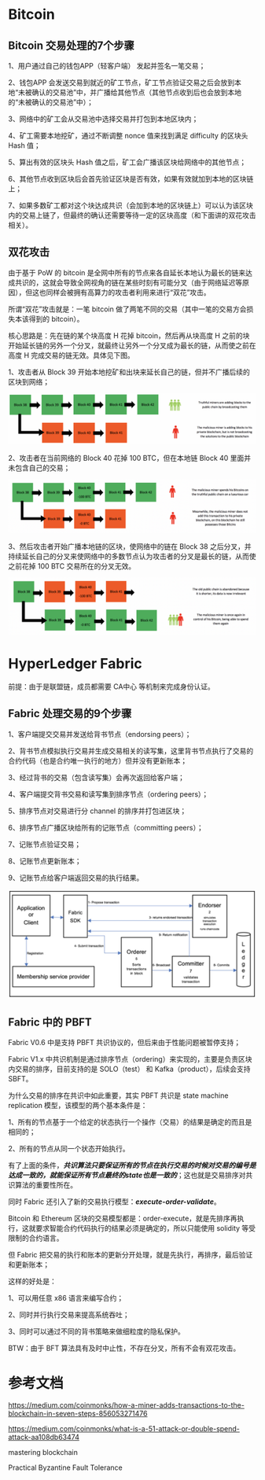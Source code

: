 # Bitcoin

## Bitcoin 交易处理的7个步骤

1、用户通过自己的钱包APP（轻客户端） 发起并签名一笔交易；

2、钱包APP 会发送交易到就近的矿工节点，矿工节点验证交易之后会放到本地“未被确认的交易池”中，并广播给其他节点（其他节点收到后也会放到本地的“未被确认的交易池”中）；

3、网络中的矿工会从交易池中选择交易并打包到本地区块内；

4、矿工需要本地挖矿，通过不断调整 nonce 值来找到满足 difficulty 的区块头 Hash 值；

5、算出有效的区块头 Hash 值之后，矿工会广播该区块给网络中的其他节点；

6、其他节点收到区块后会首先验证区块是否有效，如果有效就加到本地的区块链上；

7、如果多数矿工都对这个块达成共识（会加到本地的区块链上）可以认为该区块内的交易上链了，但最终的确认还需要等待一定的区块高度（和下面讲的双花攻击相关）。

## 双花攻击

由于基于 PoW 的 bitcoin 是全网中所有的节点来各自延长本地认为最长的链来达成共识的，这就会导致全网视角的链在某些时刻有可能分叉（由于网络延迟等原因），但这也同样会被拥有高算力的攻击者利用来进行“双花”攻击。

所谓“双花”攻击就是：一笔 bitcoin 做了两笔不同的交易（其中一笔的交易方会损失本该得到的 bitcoin）。

核心思路是：先在链的某个块高度 H 花掉 bitcoin，然后再从块高度 H 之前的块开始延长链的另外一个分叉，就最终让另外一个分叉成为最长的链，从而使之前在高度 H 完成交易的链无效。具体见下图。

1、攻击者从 Block 39 开始本地挖矿和出块来延长自己的链，但并不广播后续的区块到网络；

![image](https://github.com/nil-zhang/consensus/blob/master/images/double-spend-1.png)

2、攻击者在当前网络的 Block 40 花掉 100 BTC，但在本地链 Block 40 里面并未包含自己的交易；

![image](https://github.com/nil-zhang/consensus/blob/master/images/double-spend-2.png)

3、然后攻击者开始广播本地链的区块，使网络中的链在 Block 38 之后分叉，并持续延长自己的分叉来使网络中的多数节点认为攻击者的分叉是最长的链，从而使之前花掉 100 BTC 交易所在的分叉无效。

![image](https://github.com/nil-zhang/consensus/blob/master/images/double-spend-5.png)

# HyperLedger Fabric

前提：由于是联盟链，成员都需要 CA中心 等机制来完成身份认证。

## Fabric 处理交易的9个步骤

1、客户端提交交易并发送给背书节点（endorsing peers）；

2、背书节点模拟执行交易并生成交易相关的读写集，这里背书节点执行了交易的合约代码（也是合约唯一执行的地方）但并没有更新账本；

3、经过背书的交易（包含读写集）会再次返回给客户端；

4、客户端提交背书交易和读写集到排序节点（ordering peers）；

5、排序节点对交易进行分 channel 的排序并打包进区块；

6、排序节点广播区块给所有的记账节点（committing peers）；

7、记账节点验证交易；

8、记账节点更新账本；

9、记账节点给客户端返回交易的执行结果。

![image](https://github.com/nil-zhang/consensus/blob/master/images/The%20transaction%20flow%20of%20fabric.jpg)

## Fabric 中的 PBFT
Fabric V0.6 中是支持 PBFT 共识协议的，但后来由于性能问题被暂停支持；

Fabric V1.x 中共识机制是通过排序节点（ordering）来实现的，主要是负责区块内交易的排序，目前支持的是 SOLO（test） 和 Kafka（product），后续会支持 SBFT。

为什么交易的排序在共识中如此重要，其实 PBFT 共识是 state machine replication 模型，该模型的两个基本条件是：

1、所有的节点基于一个给定的状态执行一个操作（交易）的结果是确定的而且是相同的；

2、所有的节点从同一个状态开始执行。

有了上面的条件，***共识算法只要保证所有的节点在执行交易的时候对交易的编号是达成一致的，就能保证所有节点最终的state也是一致的***；这也就是交易排序对共识算法的重要性所在。

同时 Fabric 还引入了新的交易执行模型：***execute-order-validate***。

Bitcoin 和 Ethereum 区块的交易模型都是：order-execute，就是先排序再执行，这就要求智能合约代码执行的结果必须是确定的，所以只能使用 solidity 等受限制的合约语言。

但 Fabric 把交易的执行和账本的更新分开处理，就是先执行，再排序，最后验证和更新账本；

这样的好处是：

1、可以用任意 x86 语言来编写合约；

2、同时并行执行交易来提高系统吞吐；

3、同时可以通过不同的背书策略来做细粒度的隐私保护。

BTW：由于 BFT 算法具有及时中止性，不存在分叉，所有不会有双花攻击。

# 参考文档

https://medium.com/coinmonks/how-a-miner-adds-transactions-to-the-blockchain-in-seven-steps-856053271476

https://medium.com/coinmonks/what-is-a-51-attack-or-double-spend-attack-aa108db63474

mastering blockchain

Practical Byzantine Fault Tolerance
